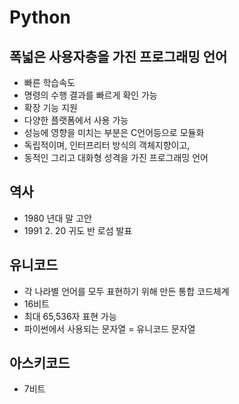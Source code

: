 # Python
## 폭넓은 사용자층을 가진 프로그래밍 언어
- 빠른 학습속도
- 명령의 수행 결과를 빠르게 확인 가능
- 확장 기능 지원
- 다양한 플랫폼에서 사용 가능 
- 성능에 영향을 미치는 부분은 C언어등으로 모듈화 
- 독립적이며, 인터프리터 방식의 객체지향이고,
- 동적인 그리고 대화형 성격을 가진 프로그래밍 언어
  
## 역사
- 1980 년대 말 고안
- 1991 2. 20 귀도 반 로섬 발표 

## 유니코드
- 각 나라별 언어를 모두 표현하기 위해 만든 통합 코드체계
- 16비트
- 최대 65,536자 표현 가능
- 파이썬에서 사용되는 문자열 = 유니코드 문자열

## 아스키코드
- 7비트
